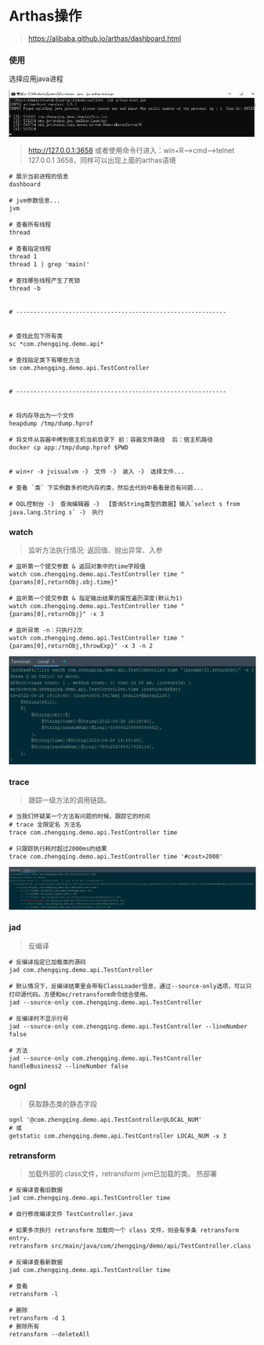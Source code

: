 # Arthas操作

> https://alibaba.github.io/arthas/dashboard.html

### 使用

选择应用java进程

![arthas-use.png](images/arthas-use.png)

> http://127.0.0.1:3658
> 或者使用命令行进入：win+R—>cmd—>telnet 127.0.0.1 3658，同样可以出现上面的arthas语境

```shell
# 展示当前进程的信息
dashboard

# jvm参数信息...
jvm

# 查看所有线程
thread

# 查看指定线程
thread 1
thread 1 | grep 'main('

# 查找哪些线程产生了死锁
thread -b


# ------------------------------------------------------------


# 查找此包下所有类
sc *com.zhengqing.demo.api*

# 查找指定类下有哪些方法
sm com.zhengqing.demo.api.TestController


# ------------------------------------------------------------


# 将内存导出为一个文件
heapdump /tmp/dump.hprof

# 将文件从容器中拷到宿主机当前目录下 前：容器文件路径  后：宿主机路径
docker cp app:/tmp/dump.hprof $PWD


# win+r -》 jvisualvm -》 文件 -》 装入 -》 选择文件... 

# 查看 `类` 下实例数多的吃内存的类，然后去代码中看看是否有问题...

# OQL控制台 -》 查询编辑器 -》 【查询String类型的数据】输入`select s from java.lang.String s` -》 执行
```

### watch

> 监听方法执行情况: 返回值、抛出异常、入参

```shell
# 监听第一个提交参数 & 返回对象中的time字段值
watch com.zhengqing.demo.api.TestController time "{params[0],returnObj.obj.time}"

# 监听第一个提交参数 & 指定输出结果的属性遍历深度(默认为1)
watch com.zhengqing.demo.api.TestController time "{params[0],returnObj}" -x 3

# 监听异常 -n：只执行2次
watch com.zhengqing.demo.api.TestController time "{params[0],returnObj,throwExp}" -x 3 -n 2
```

![watch.png](images/watch.png)

### trace

> 跟踪一级方法的调用链路。

```shell
# 当我们怀疑某一个方法有问题的时候，跟踪它的时间
# trace 全限定名 方法名
trace com.zhengqing.demo.api.TestController time

# 只跟踪执行耗时超过2000ms的结果
trace com.zhengqing.demo.api.TestController time '#cost>2000'
```

![trace.png](images/trace.png)

### jad

> 反编译

```shell
# 反编译指定已加载类的源码
jad com.zhengqing.demo.api.TestController

# 默认情况下，反编译结果里会带有ClassLoader信息，通过--source-only选项，可以只打印源代码。方便和mc/retransform命令结合使用。
jad --source-only com.zhengqing.demo.api.TestController

# 反编译时不显示行号
jad --source-only com.zhengqing.demo.api.TestController --lineNumber false

# 方法
jad --source-only com.zhengqing.demo.api.TestController handleBusiness2 --lineNumber false
```

### ognl

> 获取静态类的静态字段

```shell
ognl '@com.zhengqing.demo.api.TestController@LOCAL_NUM'
# 或
getstatic com.zhengqing.demo.api.TestController LOCAL_NUM -x 3
```

### retransform

> 加载外部的.class文件，retransform jvm已加载的类。
> 热部署

```shell
# 反编译查看旧数据
jad com.zhengqing.demo.api.TestController time

# 自行修改编译文件 TestController.java

# 如果多次执行 retransform 加载同一个 class 文件，则会有多条 retransform entry.
retransform src/main/java/com/zhengqing/demo/api/TestController.class

# 反编译查看新数据
jad com.zhengqing.demo.api.TestController time

# 查看
retransform -l

# 删除
retransform -d 1
# 删除所有
retransform --deleteAll
```
